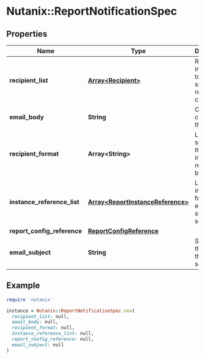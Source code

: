 # Nutanix::ReportNotificationSpec

## Properties

| Name | Type | Description | Notes |
| ---- | ---- | ----------- | ----- |
| **recipient_list** | [**Array&lt;Recipient&gt;**](Recipient.md) | Recipients in addition to those specified in report config. | [optional] |
| **email_body** | **String** | Custom content of the email. | [optional] |
| **recipient_format** | **Array&lt;String&gt;** | List specifying the formats in which report is to be sent. | [optional] |
| **instance_reference_list** | [**Array&lt;ReportInstanceReference&gt;**](ReportInstanceReference.md) | List of the instances for which email should be sent. | [optional] |
| **report_config_reference** | [**ReportConfigReference**](ReportConfigReference.md) |  |  |
| **email_subject** | **String** | Subject of the email that will be sent. | [optional] |

## Example

```ruby
require 'nutanix'

instance = Nutanix::ReportNotificationSpec.new(
  recipient_list: null,
  email_body: null,
  recipient_format: null,
  instance_reference_list: null,
  report_config_reference: null,
  email_subject: null
)
```

